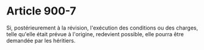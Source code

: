 # Article 900-7

Si, postérieurement à la révision, l'exécution des conditions ou des charges, telle qu'elle était prévue à l'origine, redevient possible, elle pourra être demandée par les héritiers.
